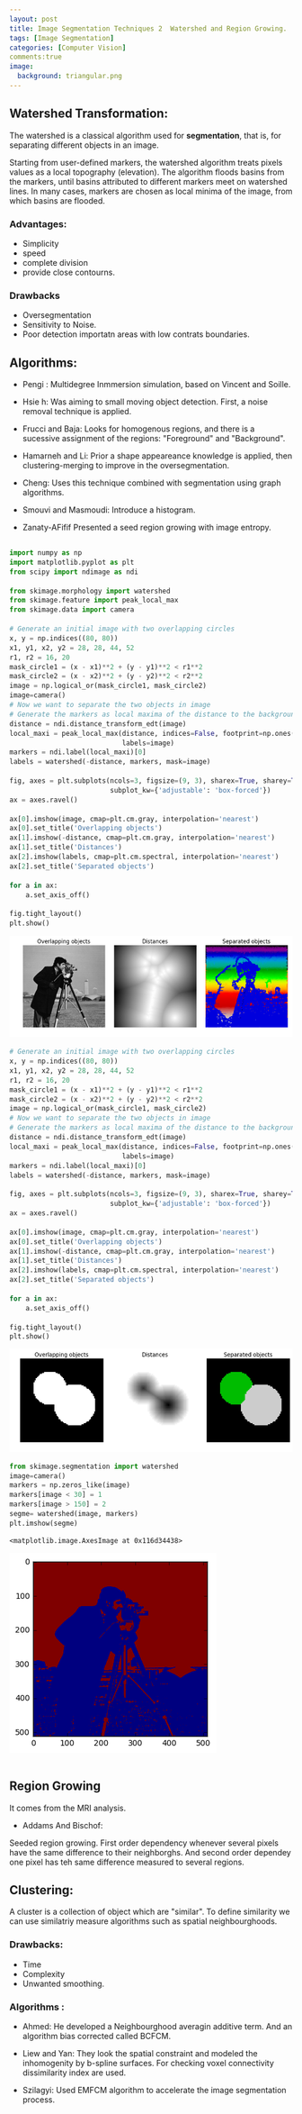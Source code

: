 ```yaml
---
layout: post
title: Image Segmentation Techniques 2  Watershed and Region Growing.
tags: [Image Segmentation]
categories: [Computer Vision]
comments:true
image:
  background: triangular.png
---
```




## Watershed Transformation: 

The watershed is a classical algorithm used for **segmentation**, that is, for separating different objects in an image.

Starting from user-defined markers, the watershed algorithm treats pixels values as a local topography (elevation). The algorithm floods basins from the markers, until basins attributed to different markers meet on watershed lines.  In many cases, markers are chosen as local
minima of the image, from which basins are flooded.

### Advantages: 

* Simplicity
* speed 
* complete division
* provide close contourns. 

### Drawbacks

* Oversegmentation 
* Sensitivity to Noise.
* Poor detection importatn areas with low contrats boundaries. 

## Algorithms: 

* Pengi : Multidegree Inmmersion simulation, based on Vincent and Soille. 
* Hsie h: Was aiming to small moving object detection. First, a noise removal technique is applied. 
* Frucci and Baja: Looks for homogenous regions, and there is a sucessive assignment of the regions: "Foreground" and "Background". 

* Hamarneh and Li:  Prior a shape appeareance knowledge is applied, then clustering-merging to improve in the oversegmentation. 

* Cheng: Uses this technique combined with segmentation using graph algorithms. 

* Smouvi and Masmoudi: Introduce a histogram. 

* Zanaty-AFifif Presented a seed region growing with image entropy. 


```python

```


```python
import numpy as np
import matplotlib.pyplot as plt
from scipy import ndimage as ndi

from skimage.morphology import watershed
from skimage.feature import peak_local_max
from skimage.data import camera

# Generate an initial image with two overlapping circles
x, y = np.indices((80, 80))
x1, y1, x2, y2 = 28, 28, 44, 52
r1, r2 = 16, 20
mask_circle1 = (x - x1)**2 + (y - y1)**2 < r1**2
mask_circle2 = (x - x2)**2 + (y - y2)**2 < r2**2
image = np.logical_or(mask_circle1, mask_circle2)
image=camera()
# Now we want to separate the two objects in image
# Generate the markers as local maxima of the distance to the background
distance = ndi.distance_transform_edt(image)
local_maxi = peak_local_max(distance, indices=False, footprint=np.ones((3, 3)),
                            labels=image)
markers = ndi.label(local_maxi)[0]
labels = watershed(-distance, markers, mask=image)

fig, axes = plt.subplots(ncols=3, figsize=(9, 3), sharex=True, sharey=True,
                         subplot_kw={'adjustable': 'box-forced'})
ax = axes.ravel()

ax[0].imshow(image, cmap=plt.cm.gray, interpolation='nearest')
ax[0].set_title('Overlapping objects')
ax[1].imshow(-distance, cmap=plt.cm.gray, interpolation='nearest')
ax[1].set_title('Distances')
ax[2].imshow(labels, cmap=plt.cm.spectral, interpolation='nearest')
ax[2].set_title('Separated objects')

for a in ax:
    a.set_axis_off()

fig.tight_layout()
plt.show()
```


![png](../images/output_11_0.png)



```python
# Generate an initial image with two overlapping circles
x, y = np.indices((80, 80))
x1, y1, x2, y2 = 28, 28, 44, 52
r1, r2 = 16, 20
mask_circle1 = (x - x1)**2 + (y - y1)**2 < r1**2
mask_circle2 = (x - x2)**2 + (y - y2)**2 < r2**2
image = np.logical_or(mask_circle1, mask_circle2)
# Now we want to separate the two objects in image
# Generate the markers as local maxima of the distance to the background
distance = ndi.distance_transform_edt(image)
local_maxi = peak_local_max(distance, indices=False, footprint=np.ones((3, 3)),
                            labels=image)
markers = ndi.label(local_maxi)[0]
labels = watershed(-distance, markers, mask=image)

fig, axes = plt.subplots(ncols=3, figsize=(9, 3), sharex=True, sharey=True,
                         subplot_kw={'adjustable': 'box-forced'})
ax = axes.ravel()

ax[0].imshow(image, cmap=plt.cm.gray, interpolation='nearest')
ax[0].set_title('Overlapping objects')
ax[1].imshow(-distance, cmap=plt.cm.gray, interpolation='nearest')
ax[1].set_title('Distances')
ax[2].imshow(labels, cmap=plt.cm.spectral, interpolation='nearest')
ax[2].set_title('Separated objects')

for a in ax:
    a.set_axis_off()

fig.tight_layout()
plt.show()
```


![png](../images/output_12_0.png)



```python
from skimage.segmentation import watershed
image=camera()
markers = np.zeros_like(image)
markers[image < 30] = 1
markers[image > 150] = 2
segme= watershed(image, markers)
plt.imshow(segme)
```




    <matplotlib.image.AxesImage at 0x116d34438>




![png](../images/output_13_1.png)



```python

```

## Region Growing 

It comes from the MRI analysis. 

* Addams And Bischof: 

Seeded region growing. First order dependency whenever several pixels have the same difference to their neighborghs. And second order dependey one pixel has teh same difference measured to several regions. 




## Clustering: 

A cluster is a collection of object which are "similar". To define similarity we can use similatriy measure algorithms such as spatial neighbourghoods. 

### Drawbacks: 

* Time
* Complexity 
* Unwanted smoothing. 

### Algorithms : 

* Ahmed: He developed a Neighbourghood averagin additive term. And an algorithm bias corrected called BCFCM. 

* Liew and Yan: They look the spatial constraint and modeled the inhomogenity by b-spline surfaces. For checking voxel connectivity dissimilarity index are used. 

* Szilagyi: Used EMFCM algorithm to accelerate the image segmentation process. 
